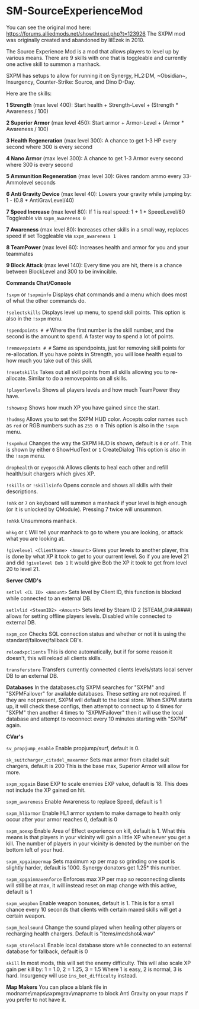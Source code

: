 # SM-SourceExperienceMod
You can see the original mod here:
https://forums.alliedmods.net/showthread.php?t=123926
The SXPM mod was originally created and abandoned by lilEzek in 2010.

The Source Experience Mod is a mod that allows players to level up by various means. There are 9 skills with one that is toggleable and currently one active skill to summon a manhack.

SXPM has setups to allow for running it on Synergy, HL2:DM, ~Obsidian~, Insurgency, Counter-Strike: Source, and Dino D-Day.

Here are the skills:

**1 Strength** (max level 400): Start health + Strength-Level + (Strength * Awareness / 100)

**2 Superior Armor** (max level 450): Start armor + Armor-Level + (Armor * Awareness / 100)

**3 Health Regeneration** (max level 300): A chance to get 1-3 HP every second where 300 is every second

**4 Nano Armor** (max level 300): A chance to get 1-3 Armor every second where 300 is every second

**5 Ammunition Regeneration** (max level 30): Gives random ammo every 33-Ammolevel seconds

**6 Anti Gravity Device** (max level 40): Lowers your gravity while jumping by: 1 - (0.8 * AntiGravLevel/40)

**7 Speed Increase** (max level 80): If 1 is real speed: 1 + 1 * SpeedLevel/80
Toggleable via `sxpm_awareness 0`

**7 Awareness** (max level 80): Increases other skills in a small way, replaces speed if set
Toggleable via `sxpm_awareness 1`

**8 TeamPower** (max level 60): Increases health and armor for you and your teammates

**9 Block Attack** (max level 140): Every time you are hit, there is a chance between BlockLevel and 300 to be invincible.


**Commands Chat/Console**

`!sxpm` or `!sxpminfo` Displays chat commands and a menu which does most of what the other commands do.

`!selectskills` Displays level up menu, to spend skill points.
This option is also in the `!sxpm` menu.

`!spendpoints # #` Where the first number is the skill number, and the second is the amount to spend. A faster way to spend a lot of points.

`!removepoints # #` Same as spendpoints, just for removing skill points for re-allocation. If you have points in Strength, you will lose health equal to how much you take out of this skill.

`!resetskills` Takes out all skill points from all skills allowing you to re-allocate. Similar to do a removepoints on all skills.

`!playerlevels` Shows all players levels and how much TeamPower they have.

`!showexp` Shows how much XP you have gained since the start.

`!hudmsg` Allows you to set the SXPM HUD color. Accepts color names such as `red` or RGB numbers such as `255 0 0`
This option is also in the `!sxpm` menu.

`!sxpmhud` Changes the way the SXPM HUD is shown, default is `0` or `off`. This is shown by either `0` ShowHudText or `1` CreateDialog
This option is also in the `!sxpm` menu.

`drophealth` or `eyeposchk` Allows clients to heal each other and refill health/suit chargers which gives XP.

`!skills` or `!skillsinfo` Opens console and shows all skills with their descriptions.

`!mhk` or `7` on keyboard will summon a manhack if your level is high enough (or it is unlocked by QModule). Pressing 7 twice will unsummon.

`!mhkk` Unsummons manhack.

`mhkg` or `C` Will tell your manhack to go to where you are looking, or attack what you are looking at.

`!givelevel <ClientName> <Amount>` Gives your levels to another player, this is done by what XP it took to get to your current level.
So if you are level 21 and did `!givelevel Bob 1` It would give Bob the XP it took to get from level 20 to level 21.

**Server CMD's**

`setlvl <CL ID> <Amount>` Sets level by Client ID, this function is blocked while connected to an external DB.

`setlvlid <SteamID2> <Amount>` Sets level by Steam ID 2 (STEAM_0:#:#####) allows for setting offline players levels. Disabled while connected to external DB.

`sxpm_con` Checks SQL connection status and whether or not it is using the standard/failover/fallback DB's.

`reloadxpclients` This is done automatically, but if for some reason it doesn't, this will reload all clients skills.

`transferstore` Transfers currently connected clients levels/stats local server DB to an external DB.

**Databases** In the databases.cfg SXPM searches for "SXPM" and "SXPMFailover" for available databases. These setting are not required. If they are not present, SXPM will default to the local store.
When SXPM starts up, it will check these configs, then attempt to connect up to 4 times for "SXPM" then another 4 times to "SXPMFailover" then it will use the local database and attempt to reconnect every 10 minutes starting with "SXPM" again.


**CVar's**

`sv_propjump_enable` Enable propjump/surf, default is 0.

`sk_suitcharger_citadel_maxarmor` Sets max armor from citadel suit chargers, default is 200 This is the base max, Superior Armor will allow for more.

`sxpm_xpgain` Base EXP to scale enemies EXP value, default is 18. This does not include the XP gained on hit.

`sxpm_awareness` Enable Awareness to replace Speed, default is 1

`sxpm_hl1armor` Enable HL1 armor system to make damage to health only occur after your armor reaches 0, default is 0

`sxpm_aoexp` Enable Area of Effect experience on kill, default is 1. What this means is that players in your vicinity will gain a little XP whenever you get a kill.
The number of players in your vicinity is denoted by the number on the bottom left of your hud.

`sxpm_xpgainpermap` Sets maximum xp per map so grinding one spot is slightly harder, default is 1000. Synergy donators get 1.25* this number.

`sxpm_xpgainmaxenforce` Enforces max XP per map so reconnecting clients will still be at max, it will instead reset on map change with this active, default is 1

`sxpm_weapbon` Enable weapon bonuses, default is 1. This is for a small chance every 10 seconds that clients with certain maxed skills will get a certain weapon.

`sxpm_healsound` Change the sound played when healing other players or recharging health chargers. Default is "items/medshot4.wav"

`sxpm_storelocal` Enable local database store while connected to an external database for fallback, default is 0

`skill` In most mods, this will set the enemy difficulty. This will also scale XP gain per kill by: 1 = 1.0, 2 = 1.25, 3 = 1.5
Where 1 is easy, 2 is normal, 3 is hard. Insurgency will use `ins_bot_difficulty` instead.

**Map Makers**
You can place a blank file in modname\maps\sxpmgrav\mapname to block Anti Gravity on your maps if you prefer to not have it.
